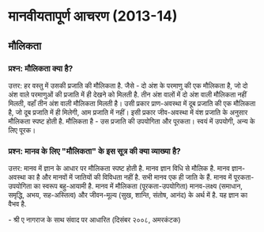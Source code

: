 # मानवीयतापूर्ण आचरण (2013-14)

## मौलिकता

### प्रश्न: मौलिकता क्या है?

उत्तर: हर वस्तु में उसकी प्रजाति की मौलिकता है. जैसे - दो अंश के परमाणु की एक
मौलिकता है, जो दो अंश वाले परमाणुओं की प्रजाति में ही देखने को मिलती है. तीन अंश
वालों में दो अंश वाली मौलिकता नहीं मिलती, वहाँ तीन अंश वाली मौलिकता मिलती है।
उसी प्रकार प्राण-अवस्था में दूब प्रजाति की एक मौलिकता है, जो दूब प्रजाति में ही
मिलेगी, आम प्रजाति में नहीं। इसी प्रकार जीव-अवस्था में वंश प्रजाति के अनुसार मौलिकता
स्पष्ट होती है. मौलिकता है - उस प्रजाति की उपयोगिता और पूरकता। स्वयं में उपयोगी,
अन्य के लिए पूरक।

### प्रश्न: मानव के लिए "मौलिकता" के इस सूत्र की क्या व्याख्या है?

उत्तर: मानव में ज्ञान के आधार पर मौलिकता स्पष्ट होती है. मानव ज्ञान विधि से मौलिक
है. मानव ज्ञान-अवस्था का है और मानवों में जातियों की विविधता नहीं है. सभी मानव एक
ही जाति के हैं. मानव में पूरकता-उपयोगिता का स्वरूप बहु-आयामी है. मानव में मौलिकता
(पूरकता-उपयोगिता) मानव-लक्ष्य (समाधान, समृद्धि, अभय, सह-अस्तित्व) और जीवन-मूल्य
(सुख, शान्ति, संतोष, आनंद) के अर्थ में है. यह ज्ञान का वैभव है.

\- श्री ए नागराज के साथ संवाद पर आधारित (दिसंबर २००८, अमरकंटक)
